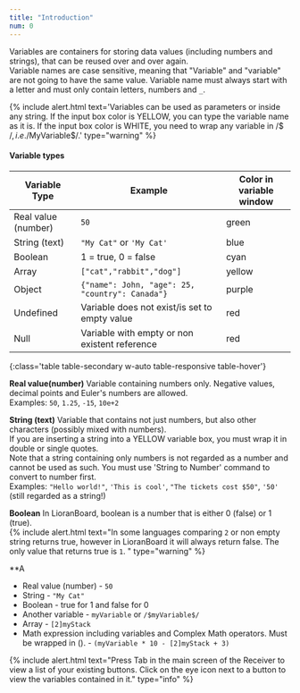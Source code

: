 ```yaml
---
title: "Introduction"
num: 0
---
```


Variables are containers for storing data values (including numbers and strings), that can be reused over and over again.\
Variable names are case sensitive, meaning that "Variable" and "variable" are not going to have the same value. Variable name must always start with a letter and must only contain letters, numbers and `_`. 

{% include alert.html text='Variables can be used as parameters or inside any string. If the input box color is YELLOW, you can type the variable name as it is. If the input box color is WHITE, you need to wrap any variable in /$ $/, i.e. /$MyVariable$/.' type="warning" %} 

#### Variable types

| Variable Type | Example | Color in variable window | 
|-------|--------|--------
Real value (number) | `50` | green|
String (text) | `"My Cat"` or `'My Cat'` | blue
Boolean | 1 = true, 0 = false | cyan
Array | `["cat","rabbit","dog"]` | yellow
Object | `{"name": John, "age": 25, "country": Canada"}` | purple
Undefined | Variable does not exist/is set to empty value| red 
Null | Variable with empty or non existent reference | red
{:class='table table-secondary w-auto table-responsive table-hover'}

**Real value(number)**
Variable containing numbers only. Negative values, decimal points and Euler's numbers are allowed.\
Examples: `50`, `1.25`, `-15`, `10e+2`

**String (text)**
Variable that contains not just numbers, but also other characters (possibly mixed with numbers).\
If you are inserting a string into a YELLOW variable box, you must wrap it in double or single quotes.\
Note that a string containing only numbers is not regarded as a number and cannot be used as such. You must use 'String to Number' command to convert to number first.\
Examples: `"Hello world!"`, `'This is cool'`, `"The tickets cost $50"`, `'50'` (still regarded as a string!)

**Boolean**
In LioranBoard, boolean is a number that is either 0 (false) or 1 (true).\
{% include alert.html text="In some languages comparing <code>2</code> or non empty string returns true, however in LioranBoard it will always return false. The only value that returns true is <code>1</code>. " type="warning" %} 

**A




- Real value (number) - `50`
- String - `"My Cat"`
- Boolean - true for 1 and false for 0
- Another variable - `myVariable` or `/$myVariable$/`
- Array - `[2]myStack`
- Math expression including variables and Complex Math operators. Must be wrapped in (). - `(myVariable * 10 - [2]myStack + 3)`

{% include alert.html text="Press Tab in the main screen of the Receiver to view a list of your existing buttons. Click on the eye icon next to a button to view the variables contained in it." type="info" %} 








